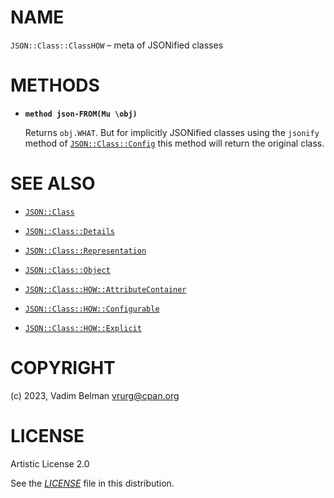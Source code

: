 # NAME

`JSON::Class::ClassHOW` – meta of JSONified classes

# METHODS

  - **`method json-FROM(Mu \obj)`**
    
    Returns `obj.WHAT`. But for implicitly JSONified classes using the `jsonify` method of [`JSON::Class::Config`](Config.md) this method will return the original class.

# SEE ALSO

  - [`JSON::Class`](../Class.md)

  - [`JSON::Class::Details`](Details.md)

  - [`JSON::Class::Representation`](Representation.md)

  - [`JSON::Class::Object`](Object.md)

  - [`JSON::Class::HOW::AttributeContainer`](HOW/AttributeContainer.md)

  - [`JSON::Class::HOW::Configurable`](HOW/Configurable.md)

  - [`JSON::Class::HOW::Explicit`](HOW/Explicit.md)

# COPYRIGHT

(c) 2023, Vadim Belman <vrurg@cpan.org>

# LICENSE

Artistic License 2.0

See the [*LICENSE*](../../../../LICENSE) file in this distribution.
